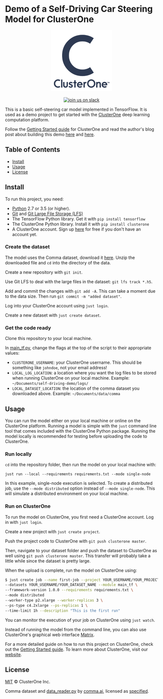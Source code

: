 # Demo of a Self-Driving Car Steering Model for ClusterOne

<p align="center">
<img src="c1_logo.png" alt="ClusterOne" width="200">
<br>
<br>
<a href="https://slackin-altdyjrdgq.now.sh"><img src="https://slackin-altdyjrdgq.now.sh/badge.svg" alt="join us on slack"></a>
</p>

This is a basic self-steering car model implemented in TensorFlow. It is used as a demo project to get started with the [ClusterOne](https://clusterone.com) deep learning computation platform.


Follow the [Getting Started guide](https://docs.clusterone.com/v1.0/docs/get-started) for ClusterOne and read the author's blog post about building this demo [here](https://medium.com/towards-data-science/what-i-learnt-building-a-simple-self-steering-car-in-tensorflow-c8d7cab6f6d) and [here](https://medium.com/@malomarrec/how-to-write-distributed-tensorflow-code-with-an-example-on-tensorport-70bf3306adcb).


## Table of Contents

- [Install](#install)
- [Usage](#usage)
- [License](#license)

## Install

To run this project, you need:

- [Python](https://python.org) 2.7 or 3.5 (or higher).
- [Git](https://git-scm.com/) and [Git Large File Storage (LFS)](https://git-lfs.github.com/)
- The TensorFlow Python library. Get it with `pip install tensorflow`
- The ClusterOne Python library. Install it with `pip install clusterone`
- A ClusterOne account. Sign up [here](https://clusterone.com) for free if you don't have an account yet.

### Create the dataset

The model uses the Comma dataset, download it [here](https://tensorport-public.s3.amazonaws.com/comma-train.zip). Unzip the downloaded file and `cd` into the directory of the data.

Create a new repository with `git init`.

Use Git LFS to deal with the large files in the dataset: `git lfs track *.h5`.

Add and commit the changes with `git add -A`. This can take a moment due to the data size. Then run `git commit -m "added dataset"`.

Log into your ClusterOne account using `just login`.

Create a new dataset with `just create dataset`.

### Get the code ready

Clone this repository to your local machine.

In [main_tf.py](/main_tf.py), change the flags at the top of the script to their appropriate values:

- `CLUSTERONE_USERNAME`: your ClusterOne username. This should be something like `johndoe`, not your email address!
- `LOCAL_LOG_LOCATION`: a location where you want the log files to be stored when running ClusterOne on your local machine. Example: `~/Documents/self-driving-demo/logs/`
- `LOCAL_DATASET_LOCATION`: the location of the comma dataset you downloaded above. Example: `~/Documents/data/comma`

## Usage

You can run the model either on your local machine or online on the ClusterOne platform. Running a model is simple with the `just` command line tool that comes included with the ClusterOne Python package. Running the model locally is recommended for testing before uploading the code to ClusterOne.

### Run locally

`cd` into the repository folder, then run the model on your local machine with:

```shell
just run --local --requirements requirements.txt --mode single-node
```

In this example, single-node execution is selected. To create a distributed job, use the `--mode distributed` option instead of `--mode single-node`. This will simulate a distributed environment on your local machine.

### Run on ClusterOne

To run the model on ClusterOne, you first need a ClusterOne account. Log in with `just login`.

Create a new project with `just create project`.

Push the project code to ClusterOne with `git push clusterone master`.

Then, navigate to your dataset folder and push the dataset to ClusterOne as well using `git push clusterone master`. This transfer will probably take a little while since the dataset is pretty large.

When the upload is complete, run the model on ClusterOne using:

```bash
$ just create job --name first-job --project YOUR_USERNAME/YOUR_PROJECT_NAME \
--datasets YOUR_USERNAME/YOUR_DATASET_NAME --module main_tf \
--framework-version 1.0.0 --requirements requirements.txt \
--mode distributed
--worker-type p2.xlarge --worker-replicas 3 \
--ps-type c4.2xlarge --ps-replicas 1 \
--time-limit 1h --description "This is the first run"
```

You can monitor the execution of your job on ClusterOne using `just watch`.

Instead of running the model from the command line, you can also use ClusterOne's graphical web interface [Matrix](https://clusterone.com/matrix).

For a more detailed guide on how to run this project on ClusterOne, check out the [Getting Started guide](https://docs.clusterone.com/v1.0/docs/getting-started). To learn more about ClusterOne, visit our [website](https://clusterone.com).

## License

[MIT](LICENSE) © ClusterOne Inc.

Comma dataset and [data_reader.py](utils/data_reader.py) by [comma.ai](https://github.com/commaai/research), licensed as [specified](LICENSE_COMMA).
